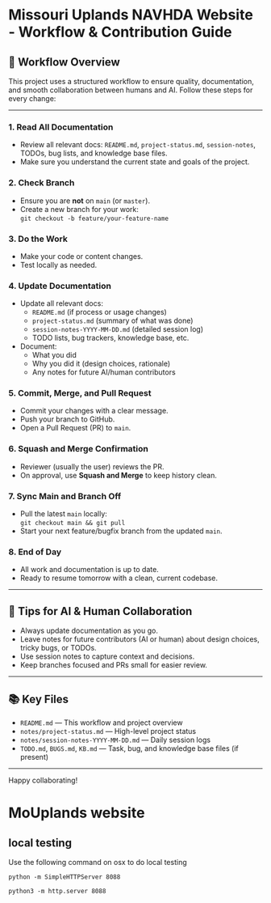 # Missouri Uplands NAVHDA Website - Workflow & Contribution Guide

## 📝 Workflow Overview
This project uses a structured workflow to ensure quality, documentation, and smooth collaboration between humans and AI. Follow these steps for every change:

---

### 1. **Read All Documentation**
- Review all relevant docs: `README.md`, `project-status.md`, `session-notes`, TODOs, bug lists, and knowledge base files.
- Make sure you understand the current state and goals of the project.

### 2. **Check Branch**
- Ensure you are **not** on `main` (or `master`).
- Create a new branch for your work:  
  `git checkout -b feature/your-feature-name`

### 3. **Do the Work**
- Make your code or content changes.
- Test locally as needed.

### 4. **Update Documentation**
- Update all relevant docs:
  - `README.md` (if process or usage changes)
  - `project-status.md` (summary of what was done)
  - `session-notes-YYYY-MM-DD.md` (detailed session log)
  - TODO lists, bug trackers, knowledge base, etc.
- Document:
  - What you did
  - Why you did it (design choices, rationale)
  - Any notes for future AI/human contributors

### 5. **Commit, Merge, and Pull Request**
- Commit your changes with a clear message.
- Push your branch to GitHub.
- Open a Pull Request (PR) to `main`.

### 6. **Squash and Merge Confirmation**
- Reviewer (usually the user) reviews the PR.
- On approval, use **Squash and Merge** to keep history clean.

### 7. **Sync Main and Branch Off**
- Pull the latest `main` locally:  
  `git checkout main && git pull`
- Start your next feature/bugfix branch from the updated `main`.

### 8. **End of Day**
- All work and documentation is up to date.
- Ready to resume tomorrow with a clean, current codebase.

---

## 🧠 Tips for AI & Human Collaboration
- Always update documentation as you go.
- Leave notes for future contributors (AI or human) about design choices, tricky bugs, or TODOs.
- Use session notes to capture context and decisions.
- Keep branches focused and PRs small for easier review.

---

## 📚 Key Files
- `README.md` — This workflow and project overview
- `notes/project-status.md` — High-level project status
- `notes/session-notes-YYYY-MM-DD.md` — Daily session logs
- `TODO.md`, `BUGS.md`, `KB.md` — Task, bug, and knowledge base files (if present)

---

Happy collaborating!

# MoUplands website

## local testing

Use the following command on osx to do local testing 
```
python -m SimpleHTTPServer 8088
```
```
python3 -m http.server 8088
```